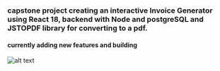 ### capstone project creating an interactive Invoice Generator using React 18, backend with Node and postgreSQL and JSTOPDF library for converting to a pdf. 

#### currently adding new features and building 

![alt text](http://url/to/img.png)





